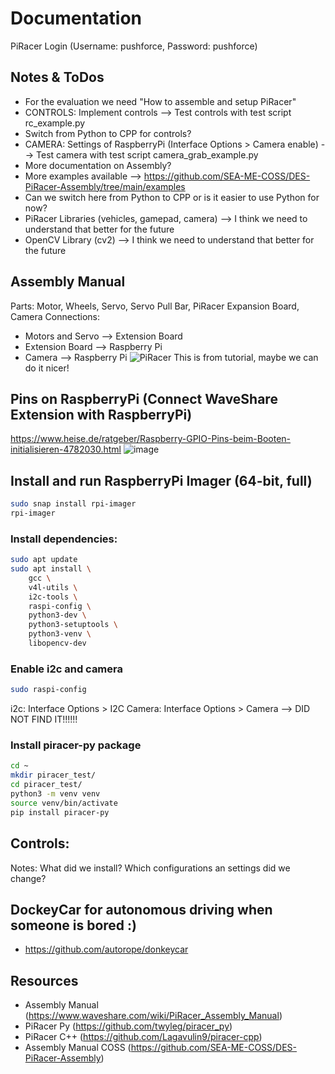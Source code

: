 # Documentation
PiRacer Login (Username: pushforce, Password: pushforce)

## Notes & ToDos
- For the evaluation we need "How to assemble and setup PiRacer"
- CONTROLS: Implement controls --> Test controls with test script rc_example.py
- Switch from Python to CPP for controls?
- CAMERA: Settings of RaspberryPi (Interface Options > Camera enable) --> Test camera with test script camera_grab_example.py
- More documentation on Assembly?
- More examples available --> https://github.com/SEA-ME-COSS/DES-PiRacer-Assembly/tree/main/examples
- Can we switch here from Python to CPP or is it easier to use Python for now?
- PiRacer Libraries (vehicles, gamepad, camera) --> I think we need to understand that better for the future
- OpenCV Library (cv2) --> I think we need to understand that better for the future

## Assembly Manual
Parts: Motor, Wheels, Servo, Servo Pull Bar, PiRacer Expansion Board, Camera
Connections:
- Motors and Servo --> Extension Board
- Extension Board --> Raspberry Pi
- Camera --> Raspberry Pi
![PiRacer](https://github.com/user-attachments/assets/490b7d3b-79d7-492b-992d-83b935f73ce0)
This is from tutorial, maybe we can do it nicer!

## Pins on RaspberryPi (Connect WaveShare Extension with RaspberryPi)
https://www.heise.de/ratgeber/Raspberry-GPIO-Pins-beim-Booten-initialisieren-4782030.html
![image](https://github.com/user-attachments/assets/d3c51b6d-1626-4ef8-b6f1-5a068d44ca26)

## Install and run RaspberryPi Imager (64-bit, full)
```bash
sudo snap install rpi-imager
rpi-imager
```

### Install dependencies:
```bash
sudo apt update
sudo apt install \
    gcc \
    v4l-utils \
    i2c-tools \
    raspi-config \
    python3-dev \
    python3-setuptools \
    python3-venv \
    libopencv-dev
```

### Enable i2c and camera
```bash
sudo raspi-config
```
i2c: Interface Options > I2C
Camera: Interface Options > Camera --> DID NOT FIND IT!!!!!!

### Install piracer-py package
```bash
cd ~
mkdir piracer_test/
cd piracer_test/
python3 -m venv venv
source venv/bin/activate
pip install piracer-py
```

## Controls:
Notes: What did we install? Which configurations an settings did we change?

## DockeyCar for autonomous driving when someone is bored :)
- https://github.com/autorope/donkeycar

## Resources
- Assembly Manual (https://www.waveshare.com/wiki/PiRacer_Assembly_Manual)
- PiRacer Py (https://github.com/twyleg/piracer_py)
- PiRacer C++ (https://github.com/Lagavulin9/piracer-cpp)
- Assembly Manual COSS (https://github.com/SEA-ME-COSS/DES-PiRacer-Assembly)
